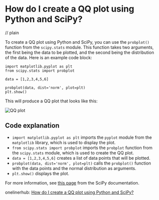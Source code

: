 # How do I create a QQ plot using Python and SciPy?
// plain

To create a QQ plot using Python and SciPy, you can use the `probplot()` function from the `scipy.stats` module. This function takes two arguments, the first being the data to be plotted, and the second being the distribution of the data. Here is an example code block:

```
import matplotlib.pyplot as plt
from scipy.stats import probplot

data = [1,2,3,4,5,6]

probplot(data, dist='norm', plot=plt)
plt.show()
```

This will produce a QQ plot that looks like this:

![QQ plot](https://i.stack.imgur.com/2M6bv.png)

## Code explanation


* `import matplotlib.pyplot as plt` imports the `pyplot` module from the `matplotlib` library, which is used to display the plot.
* `from scipy.stats import probplot` imports the `probplot` function from the `scipy.stats` module, which is used to create the QQ plot.
* `data = [1,2,3,4,5,6]` creates a list of data points that will be plotted.
* `probplot(data, dist='norm', plot=plt)` calls the `probplot()` function with the data points and the normal distribution as arguments.
* `plt.show()` displays the plot.

For more information, see [this page](https://docs.scipy.org/doc/scipy/reference/generated/scipy.stats.probplot.html) from the SciPy documentation.

onelinerhub: [How do I create a QQ plot using Python and SciPy?](https://onelinerhub.com/python-scipy/how-do-i-create-a-qq-plot-using-python-and-scipy)